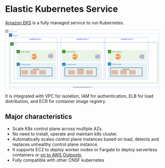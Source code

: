 # Elastic Kubernetes Service

[Amazon EKS](https://aws.amazon.com/eks/) is a fully managed service to run Kubernetes. 

![](./diagrams/eks-ec2.drawio.svg)

It is integrated with VPC for isolation, IAM for authentication, ELB for load distribution, and ECR for container image registry.

## Major characteristics

* Scale K8s control plane across multiple AZs.
* No need to install, operate and maintain k8s cluster.
* Automatically scales control plane instances based on load, detects and replaces unhealthy control plane instance.
* It supports EC2 to deploy worker nodes or Fargate to deploy serverless containers or [on to AWS Outposts](../../infra/#aws-outposts).
* Fully compatible with other CNSF kubernetes





